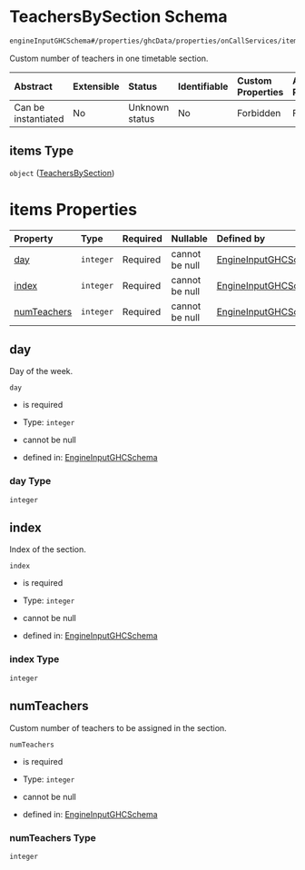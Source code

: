 # TeachersBySection Schema

```txt
engineInputGHCSchema#/properties/ghcData/properties/onCallServices/items/properties/teachersEachSection/properties/bySection/items
```

Custom number of teachers in one timetable section.

| Abstract            | Extensible | Status         | Identifiable | Custom Properties | Additional Properties | Access Restrictions | Defined In                                                        |
| :------------------ | :--------- | :------------- | :----------- | :---------------- | :-------------------- | :------------------ | :---------------------------------------------------------------- |
| Can be instantiated | No         | Unknown status | No           | Forbidden         | Forbidden             | none                | [ghc.schema.json*](../out/ghc.schema.json "open original schema") |

## items Type

`object` ([TeachersBySection](ghc-properties-ghcdata-properties-oncallservices-oncallservice-properties-teacherseachsection-properties-teachersbysections-teachersbysection.md))

# items Properties

| Property                    | Type      | Required | Nullable       | Defined by                                                                                                                                                                                                                                                                                                                                                  |
| :-------------------------- | :-------- | :------- | :------------- | :---------------------------------------------------------------------------------------------------------------------------------------------------------------------------------------------------------------------------------------------------------------------------------------------------------------------------------------------------------- |
| [day](#day)                 | `integer` | Required | cannot be null | [EngineInputGHCSchema](ghc-properties-ghcdata-properties-oncallservices-oncallservice-properties-teacherseachsection-properties-teachersbysections-teachersbysection-properties-day.md "engineInputGHCSchema#/properties/ghcData/properties/onCallServices/items/properties/teachersEachSection/properties/bySection/items/properties/day")                 |
| [index](#index)             | `integer` | Required | cannot be null | [EngineInputGHCSchema](ghc-properties-ghcdata-properties-oncallservices-oncallservice-properties-teacherseachsection-properties-teachersbysections-teachersbysection-properties-index.md "engineInputGHCSchema#/properties/ghcData/properties/onCallServices/items/properties/teachersEachSection/properties/bySection/items/properties/index")             |
| [numTeachers](#numteachers) | `integer` | Required | cannot be null | [EngineInputGHCSchema](ghc-properties-ghcdata-properties-oncallservices-oncallservice-properties-teacherseachsection-properties-teachersbysections-teachersbysection-properties-numteachers.md "engineInputGHCSchema#/properties/ghcData/properties/onCallServices/items/properties/teachersEachSection/properties/bySection/items/properties/numTeachers") |

## day

Day of the week.

`day`

*   is required

*   Type: `integer`

*   cannot be null

*   defined in: [EngineInputGHCSchema](ghc-properties-ghcdata-properties-oncallservices-oncallservice-properties-teacherseachsection-properties-teachersbysections-teachersbysection-properties-day.md "engineInputGHCSchema#/properties/ghcData/properties/onCallServices/items/properties/teachersEachSection/properties/bySection/items/properties/day")

### day Type

`integer`

## index

Index of the section.

`index`

*   is required

*   Type: `integer`

*   cannot be null

*   defined in: [EngineInputGHCSchema](ghc-properties-ghcdata-properties-oncallservices-oncallservice-properties-teacherseachsection-properties-teachersbysections-teachersbysection-properties-index.md "engineInputGHCSchema#/properties/ghcData/properties/onCallServices/items/properties/teachersEachSection/properties/bySection/items/properties/index")

### index Type

`integer`

## numTeachers

Custom number of teachers to be assigned in the section.

`numTeachers`

*   is required

*   Type: `integer`

*   cannot be null

*   defined in: [EngineInputGHCSchema](ghc-properties-ghcdata-properties-oncallservices-oncallservice-properties-teacherseachsection-properties-teachersbysections-teachersbysection-properties-numteachers.md "engineInputGHCSchema#/properties/ghcData/properties/onCallServices/items/properties/teachersEachSection/properties/bySection/items/properties/numTeachers")

### numTeachers Type

`integer`
